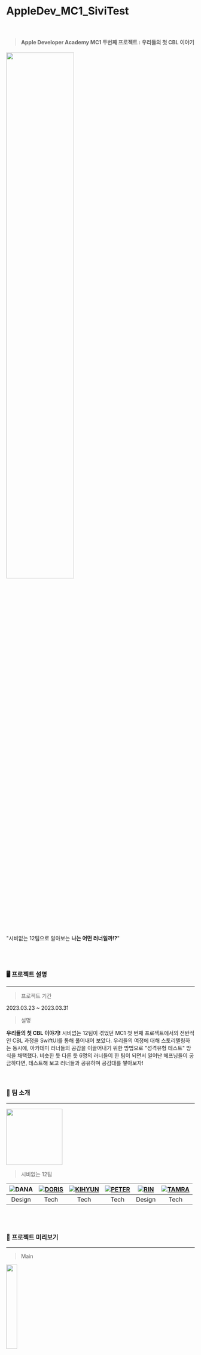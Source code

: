 # AppleDev_MC1_SiviTest
<br/>

> #### Apple Developer Academy MC1 두번째 프로젝트 : 우리들의 첫 CBL 이야기

<img src="https://user-images.githubusercontent.com/127843799/230699179-e25d639a-8782-4c1d-af2f-c144bfae6f8f.png" width="60%" height="60%">

"시비없는 12팀으로 알아보는 **나는 어떤 러너일까!?**"<br/><br/><br/><br/>




### 🖥️ 프로젝트 설명
---


> 프로젝트 기간


2023.03.23 ~ 2023.03.31


> 설명


**우리들의 첫 CBL 이야기!** 시비없는 12팀이 겪었던 MC1 첫 번째 프로젝트에서의 전반적인 CBL 과정을 SwiftUI를 통해 풀어내어 보았다.
우리들의 여정에 대해 스토리텔링하는 동시에, 아카데미 러너들의 공감을 이끌어내기 위한 방법으로 "성격유형 테스트" 방식을 채택했다.
비슷한 듯 다른 듯 6명의 러너들이 한 팀이 되면서 일어난 헤프닝들이 궁금하다면, 테스트해 보고 러너들과 공유하며 공감대를 쌓아보자!
<br/><br/><br/>



### 👥 팀 소개
---


<img src="https://github.com/SIVITEAM/AppleDev_MC1_SiviTest/blob/main/StoryView/Test003.swiftpm/Assets.xcassets/AppIcon.appiconset/AppIcon.png" width="150" height="150">


> 시비없는 12팀



![](https://github.com/SIVITEAM/AppleDev_MC1_SiviTest/blob/main/StoryView/Test003.swiftpm/Assets.xcassets/DANA%20character.imageset/KakaoTalk_Photo_2023-03-30-11-15-26%205.jpeg)DANA|![](https://github.com/SIVITEAM/AppleDev_MC1_SiviTest/blob/main/StoryView/Test003.swiftpm/Assets.xcassets/DORIS%20character.imageset/KakaoTalk_Photo_2023-03-30-11-15-26%204.jpeg)[DORIS](https://github.com/GYURI-PARK)|![](https://github.com/SIVITEAM/AppleDev_MC1_SiviTest/blob/main/StoryView/Test003.swiftpm/Assets.xcassets/KIHYUN%20character.imageset/KakaoTalk_Photo_2023-03-30-11-15-26%206.jpeg)[KIHYUN](https://github.com/leeve1247)|![](https://github.com/SIVITEAM/AppleDev_MC1_SiviTest/blob/main/StoryView/Test003.swiftpm/Assets.xcassets/PETER%20character.imageset/KakaoTalk_Photo_2023-03-30-11-15-25%201.jpeg)[PETER](https://github.com/shine-jung)|![](https://github.com/SIVITEAM/AppleDev_MC1_SiviTest/blob/main/StoryView/Test003.swiftpm/Assets.xcassets/RIN%20character.imageset/KakaoTalk_Photo_2023-03-30-11-15-25%202.jpeg)[RIN](https://github.com/dimazsr)|![](https://github.com/SIVITEAM/AppleDev_MC1_SiviTest/blob/main/StoryView/Test003.swiftpm/Assets.xcassets/TAMRA%20character.imageset/KakaoTalk_Photo_2023-03-30-11-15-25%203.jpeg)[TAMRA](https://github.com/SEOKJUN-KO)|
:---:|:---:|:---:|:---:|:---:|:---:|
Design|Tech|Tech|Tech|Design|Tech|


<br/><br/>



### 👀 프로젝트 미리보기
---
> Main


<img src="https://user-images.githubusercontent.com/127843799/230699210-3f394e99-4ef7-431c-bea4-291d464fb4a5.png" width="24%" height="24%">
<br/><br/>


> Story


<p align="left">
<img src="https://user-images.githubusercontent.com/127843799/230699287-ceb395b7-c6ee-4934-b26f-4c06737c3f18.png" width="24%" height="24%">
<img src="https://user-images.githubusercontent.com/127843799/230699288-48529dfe-b856-43e0-924f-b804b609d8a1.png" width="24%" height="24%">
<img src="https://user-images.githubusercontent.com/127843799/230699290-1384db85-dee2-4ace-a685-7bede1aa64b1.png" width="24%" height="24%">
<img src="https://user-images.githubusercontent.com/127843799/230699291-4a1e455a-f24a-452b-b0b4-c2de912e5ac4.png" width="24%" height="24%">
</p><br/><br/>


> Result


<p align="left">
<img src="https://user-images.githubusercontent.com/127843799/230699829-817c1bc5-7206-4c5e-aafa-f96fc64df748.png" width="24%" height="24%">
<img src="https://user-images.githubusercontent.com/127843799/230699830-62a86e8c-959b-4efd-b43a-9f7fbe798a51.png" width="24%" height="24%">
<img src="https://user-images.githubusercontent.com/127843799/230699832-ae3b2ea8-0d69-4362-96cb-7c3638217e23.png" width="24%" height="24%">
<img src="https://user-images.githubusercontent.com/127843799/230699834-ca560065-7d7d-4099-bc82-673399589d33.png" width="24%" height="24%">
</p>
